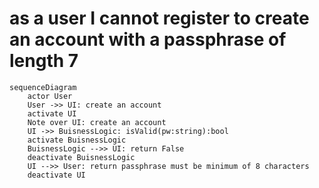 # as a user I cannot register to create an account with a passphrase of length 7 
```mermaid
sequenceDiagram
    actor User
    User ->> UI: create an account
    activate UI
    Note over UI: create an account
    UI ->> BuisnessLogic: isValid(pw:string):bool
    activate BuisnessLogic
    BuisnessLogic -->> UI: return False 
    deactivate BuisnessLogic
    UI -->> User: return passphrase must be minimum of 8 characters
    deactivate UI
```